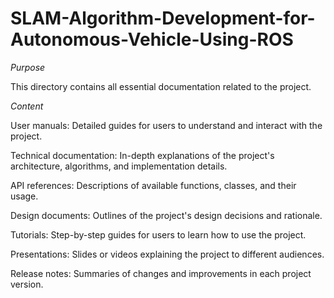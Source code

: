 # SLAM-Algorithm-Development-for-Autonomous-Vehicle-Using-ROS

*Purpose*

This directory contains all essential documentation related to the project.

*Content*

User manuals: Detailed guides for users to understand and interact with the project.

Technical documentation: In-depth explanations of the project's architecture, algorithms, and implementation details.

API references: Descriptions of available functions, classes, and their usage.

Design documents: Outlines of the project's design decisions and rationale.

Tutorials: Step-by-step guides for users to learn how to use the project.

Presentations: Slides or videos explaining the project to different audiences.

Release notes: Summaries of changes and improvements in each project version.
